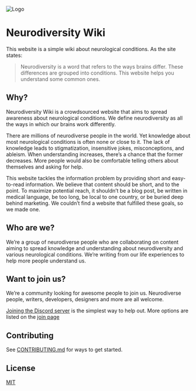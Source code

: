![Logo](public/favicons/favicon-192x192.png)

# Neurodiversity Wiki

This website is a simple wiki about neurological conditions. As the site states:
> Neurodiversity is a word that refers to the ways brains differ. These differences are grouped into conditions. This website helps you understand some common ones.

## Why?

Neurodiversity Wiki is a crowdsourced website that aims to spread awareness about neurological conditions. We define neurodiversity as all the ways in which our brains work differently.

There are millions of neurodiverse people in the world. Yet knowledge about most neurological conditions is often none or close to it. The lack of knowledge leads to stigmatization, insensitive jokes, misconceptions, and ableism. When understanding increases, there’s a chance that the former decreases. More people would also be comfortable telling others about themselves and asking for help.

This website tackles the information problem by providing short and easy-to-read information. We believe that content should be short, and to the point. To maximize potential reach, it shouldn’t be a blog post, be written in medical language, be too long, be local to one country, or be buried deep behind marketing. We couldn’t find a website that fulfilled these goals, so we made one.

## Who are we?
We’re a group of neurodiverse people who are collaborating on content aiming to spread knowledge and understanding about neurodiversity and various neurological conditions. We’re writing from our life experiences to help more people understand us.


## Want to join us?

We’re a community looking for awesome people to join us. Neurodiverse people, writers, developers, designers and more are all welcome.

[Joining the Discord server](https://discord.gg/48kqk6KcZ8) is the simplest way to help out. More options are listed on the [join page](https://neurodiversity.wiki/join)

## Contributing

See [CONTRIBUTING.md](/CONTRIBUTING.md) for ways to get started.

## License

[MIT](/LICENSE)
